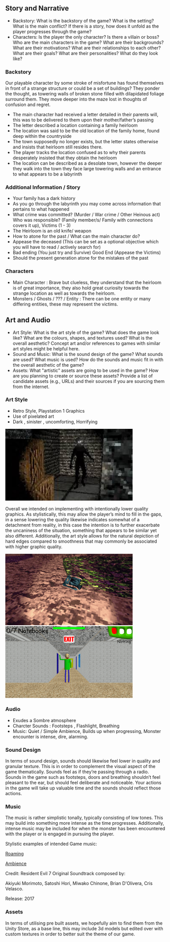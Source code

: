 ## Story and Narrative

- Backstory: What is the backstory of the game? What is the setting? What is the main conflict? If there is a story, how does it unfold as the player progresses through the game?
- Characters: Is the player the only character? Is there a villain or boss? Who are the main characters in the game? What are their backgrounds? What are their motivations? What are their relationships to each other? What are their goals? What are their personalities? What do they look like?

### Backstory

Our playable character by some stroke of misfortune has found themselves in front of a strange structure or could be a set of buildings? They ponder the thought, as towering walls of broken stone filled with dilapidated foliage surround them. They move deeper into the maze lost in thoughts of confusion and regret.

- The main character had received a letter detailed in their parents will, this was to be delivered to them upon their mother/father’s passing
- The letter described a location containing a family heirloom 
- The location was said to be the old location of the family home, found deep within the countryside
- The town supposedly no longer exists, but the letter states otherwise and insists that heirloom still resides there. 
- The player tracks the location confused as to why their parents desperately insisted that they obtain the heirloom 
- The location can be described as a desolate town, however the deeper they walk into the town they face large towering walls and an entrance to what appears to be a labyrinth


### Additional Information / Story

- Your family has a dark history  
- As you go through the labyrinth you may come across information that pertains to what happened
- What crime was committed? (Murder / War crime / Other Heinous act) Who was responsible? (Family member/s/ Family with connections covers it up), Victims 
(1 - 3)
- The Heirloom is an old knife/ weapon
- How to atone for the past / What can the main character do?
- Appease the deceased (This can be set as a optional objective which you will have to read / actively search for)
- Bad ending (You just try and Survive) Good End (Appease the Victims)
- Should the present generation atone for the mistakes of the past


### Characters

- Main Character  : Brave but clueless, they understand that the heirloom is of great importance, they also hold great curiosity towards the strange location as well as towards the heirloom.
- Monsters / Ghosts / ??? / Entity : There can be one entity or many differing entities, these may represent the victims.


## Art and Audio

- Art Style: What is the art style of the game? What does the game look like? What are the colours, shapes, and textures used? What is the overall aesthetic? Concept art and/or references to games with similar art styles might be helpful here.
- Sound and Music: What is the sound design of the game? What sounds are used? What music is used? How do the sounds and music fit in with the overall aesthetic of the game?
- Assets: What "artistic" assets are going to be used in the game? How are you planning to create or source these assets? Provide a list of candidate assets (e.g., URLs) and their sources if you are sourcing them from the internet.

### Art Style  
- Retro Style, Playstation 1 Graphics
- Use of pixelated art
- Dark , sinister , uncomforting, Horrifying

<img src="Images/ps1_horror.jfif" width="400">

Overall we intended on implementing with intentionally lower quality graphics. As stylistically, this may allow the player’s mind to fill in the gaps, in a sense lowering the quality likewise indicates somewhat of a detachment from reality, in this case the intention is to further exacerbate the uncaniness of the situation, something that appears to be similar yet also different. Additionally, the art style allows for the natural depiction of hard edges compared to smoothness that may commonly be associated with higher graphic quality. 

<img src="Images/siren_head.gif" width="400"> <img src="Images/baldis_basic.png" width="400">

### Audio 

- Exudes a Sombre atmosphere
- Charcter Sounds : Footsteps , Flashlight, Breathing
- Music: Quiet / Simple Ambience, Builds up when progressing, Monster encounter is intense, dire, alarming.

### Sound Design 

In terms of sound design, sounds should likewise feel lower in quality and granular texture. This is in order to complement the visual aspect of the game thematically. Sounds feel as if they’re passing through a radio. Sounds in the game such as footsteps, doors and breathing shouldn’t feel pleasant to the ear, but should feel deliberate and noticeable. Your actions in the game will take up valuable time and the sounds should reflect those actions.

### Music 

The music is rather simplistic tonally, typically consisting of low tones. This may build into something more intense as the time progresses. Additionally, intense music may be included for when the monster has been encountered with the player or is engaged in pursuing the player.

Stylistic examples of intended Game music: 

[Roaming](https://drive.google.com/file/d/1O82vf_UDBbfn1ZsjR-IYGfpafnlD3qGV/view?usp=sharing) 

[Ambience](https://drive.google.com/file/d/1MfeCC1r3Ar_6i5UGtjAIfRbbe2XYq9dj/view?usp=sharing)

Credit: Resident Evil 7 Original Soundtrack composed by: 

Akiyuki  Morimoto, Satoshi Hori, Miwako Chinone, Brian D'Olivera, Cris Velasco.

Release: 2017

### Assets 

In terms of utilising pre built assets, we hopefully aim to find them from the Unity Store, as a base line, this may include 3d models but edited over with custom textures in order to better suit the theme of our game.  




